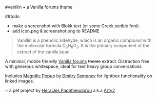 #vanillin • a Vanilla forums theme

##todo
* make a screenshot with Blokk text (or some Greek scrible font)
* add icon.png & screenshot.png to README

>Vanillin is a phenolic aldehyde, which is an organic compound with the molecular formula C<sub>8</sub>H<sub>8</sub>O<sub>3</sub>. It is the primary component of the extract of the vanilla bean.

A minimal, mobile friendly [Vanilla forums](http://vanillaforums.org/) <del>theme</del> extract. Distraction free with generous whitespace, ideal for text heavy group conversations.

Includes [Magnific Popup](https://github.com/dimsemenov/Magnific-Popup) by [Dmitry Semenov](http://dimsemenov.com/) for lightbox functionality on linked images.

~ a pet project by [Heracles Papatheodorou](http://archi.tect.gr) a.k.a [Arty2](http://www.twitter.com/Arty2)